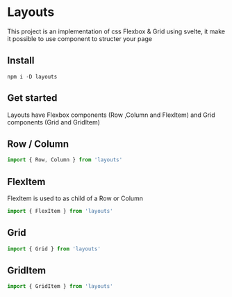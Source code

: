 # Layouts

This project is an implementation of css Flexbox & Grid using svelte, it make it possible to use component to structer your page

## Install

    npm i -D layouts

## Get started

Layouts have Flexbox components (Row ,Column and FlexItem) and Grid components (Grid and GridItem)

## Row / Column

```js
import { Row, Column } from 'layouts'
```

## FlexItem

FlexItem is used to as child of a Row or Column

```js
import { FlexItem } from 'layouts'
```

## Grid

```js
import { Grid } from 'layouts'
```

## GridItem

```js
import { GridItem } from 'layouts'
```
